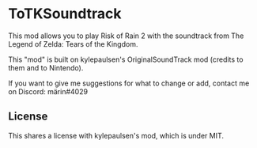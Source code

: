 # ToTKSoundtrack
This mod allows you to play Risk of Rain 2 with the soundtrack from The Legend of Zelda: Tears of the Kingdom.

This "mod" is built on kylepaulsen's OriginalSoundTrack mod (credits to them and to Nintendo).

If you want to give me suggestions for what to change or add, contact me on Discord: märin#4029

## License
This shares a license with kylepaulsen's mod, which is under MIT.

